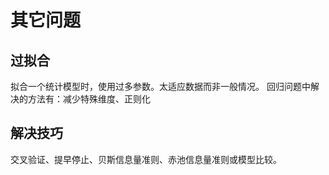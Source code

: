 # 其它问题
## 过拟合
拟合一个统计模型时，使用过多参数。太适应数据而非一般情况。
回归问题中解决的方法有：减少特殊维度、正则化

## 解决技巧
交叉验证、提早停止、贝斯信息量准则、赤池信息量准则或模型比较。